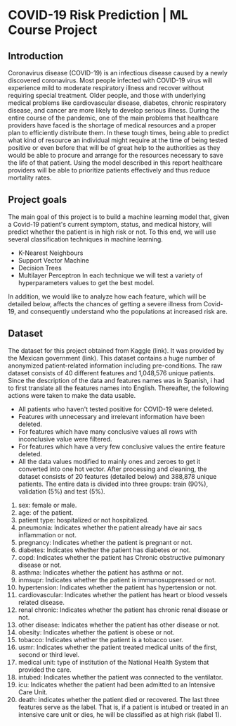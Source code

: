 # COVID-19 Risk Prediction | ML Course Project

## Introduction
Coronavirus disease (COVID-19) is an infectious disease caused by a newly discovered coronavirus. Most people infected with COVID-19 virus will experience mild to moderate respiratory illness and recover without requiring special treatment. Older people, and those with underlying medical problems like cardiovascular disease, diabetes, chronic respiratory disease, and cancer are more likely to develop serious illness.
During the entire course of the pandemic, one of the main problems that healthcare providers have faced is the shortage of medical resources and a proper plan to efficiently distribute them. In these tough times, being able to predict what kind of resource an individual might require at the time of being tested positive or even before that will be of great help to the authorities as they would be able to procure and arrange for the resources necessary to save the life of that patient.
Using the model described in this report healthcare providers will be able to prioritize patients effectively and thus reduce mortality rates.

## Project goals
The main goal of this project is to build a machine learning model that, given a Covid-19 patient's current symptom, status, and medical history, will predict whether the patient is in high risk or not. To this end, we will use several classification techniques in machine learning. 
-	K-Nearest Neighbours
-	Support Vector Machine
-	Decision Trees
-	Multilayer Perceptron
In each technique we will test a variety of hyperparameters values to get the best model.

In addition, we would like to analyze how each feature, which will be detailed below, affects the chances of getting a severe illness from Covid-19, and consequently understand who the populations at increased risk are.

## Dataset
The dataset for this project obtained from Kaggle (link). It was provided by the Mexican government (link). This dataset contains a huge number of anonymized patient-related information including pre-conditions. The raw dataset consists of 40 different features and 1,048,576 unique patients. Since the description of the data and features names was in Spanish, i had to first translate all the features names into English. Thereafter, the following actions were taken to make the data usable. 
-	All patients who haven't tested positive for COVID-19 were deleted.
-	Features with unnecessary and irrelevant information have been deleted. 
-	For features which have many conclusive values all rows with inconclusive value were filtered. 
-	For features which have a very few conclusive values the entire feature deleted. 
-	All the data values modified to mainly ones and zeroes to get it converted into one hot vector.
After processing and cleaning, the dataset consists of 20 features (detailed below) and 388,878 unique patients. The entire data is divided into three groups: train (90%), validation (5%) and test (5%).
1.	sex: female or male.
2.	age: of the patient.
3.	patient type: hospitalized or not hospitalized.
4.	pneumonia: Indicates whether the patient already have air sacs inflammation or not.
5.	pregnancy: Indicates whether the patient is pregnant or not.
6.	diabetes: Indicates whether the patient has diabetes or not.
7.	copd: Indicates whether the patient has Chronic obstructive pulmonary disease or not.
8.	asthma: Indicates whether the patient has asthma or not.
9.	inmsupr: Indicates whether the patient is immunosuppressed or not.
10.	hypertension: Indicates whether the patient has hypertension or not.
11.	cardiovascular: Indicates whether the patient has heart or blood vessels related disease.
12.	renal chronic: Indicates whether the patient has chronic renal disease or not.
13.	other disease: Indicates whether the patient has other disease or not.
14.	obesity: Indicates whether the patient is obese or not.
15.	tobacco: Indicates whether the patient is a tobacco user.
16.	usmr: Indicates whether the patient treated medical units of the first, second or third level.
17.	medical unit: type of institution of the National Health System that provided the care.
18.	intubed: Indicates whether the patient was connected to the ventilator.
19.	icu: Indicates whether the patient had been admitted to an Intensive Care Unit.
20.	death: indicates whether the patient died or recovered. 
The last three features serve as the label. That is, if a patient is intubed or treated in an intensive care unit or dies, he will be classified as at high risk (label 1).

